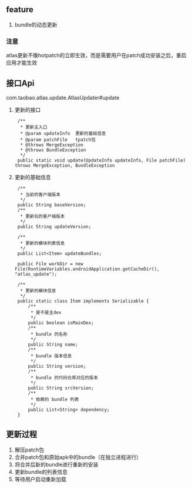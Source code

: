 ## feature

1. bundle的动态更新

### 注意

atlas更新不像hotpatch的立即生效，而是需要用户在patch成功安装之后，重启应用才能生效

## 接口Api

com.taobao.atlas.update.AtlasUpdater#update

1. 更新的接口

		/**
		 * 更新主入口
		 * @param updateInfo  更新的基础信息
		 * @param patchFile   tpatch包
		 * @throws MergeException
		 * @throws BundleException
		 */
		public static void update(UpdateInfo updateInfo, File patchFile) throws MergeException, BundleException

2. 更新的基础信息    

	    /**
	     * 当前的客户端版本
	     */
	    public String baseVersion;
	    /**
	     * 更新后的客户端版本
	     */
	    public String updateVersion;

	    /**
	     * 更新的模块列表信息
	     */
	    public List<Item> updateBundles;

	    public File workDir = new File(RuntimeVariables.androidApplication.getCacheDir(), "atlas_update");

	    /**
	     * 更新的模块信息
	     */
	    public static class Item implements Serializable {
	        /**
	         * 是不是主dex
	         */
	        public boolean isMainDex;
	        /**
	         * bundle 的名称
	         */
	        public String name;
	        /**
	         * bundle 版本信息
	         */
	        public String version;
	        /**
	         * bundle 的代码仓库对应的版本
	         */
	        public String srcVersion;
	        /**
	         * 依赖的 bundle 列表
	         */
	        public List<String> dependency;
	    }

## 更新过程

1. 解压patch包
2. 合并patch包和原始apk中的bundle（在独立进程进行）
3. 将合并后新的bundle进行重新的安装
4. 更新bundle的列表信息
5. 等待用户启动重新加载
